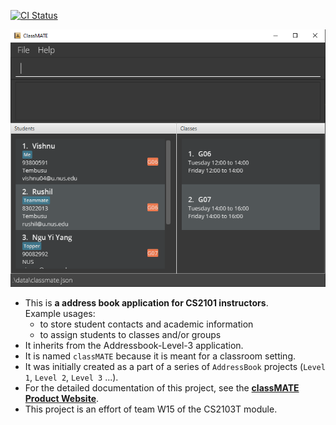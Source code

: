 [![CI Status](https://github.com/se-edu/addressbook-level3/workflows/Java%20CI/badge.svg)](https://github.com/se-edu/addressbook-level3/actions)

![Ui](docs/images/Ui.png)

* This is **a address book application for CS2101 instructors**.<br>
  Example usages:
  * to store student contacts and academic information
  * to assign students to classes and/or groups
* It inherits from the Addressbook-Level-3 application.
* It is named `classMATE` because it is meant for a classroom setting.
* It was initially created as a part of a series of `AddressBook` projects (`Level 1`, `Level 2`, `Level 3` ...).
* For the detailed documentation of this project, see the **[classMATE Product Website](https://ay2122s1-cs2103t-w15-1.github.io/tp/)**.
* This project is an effort of team W15 of the CS2103T module.
